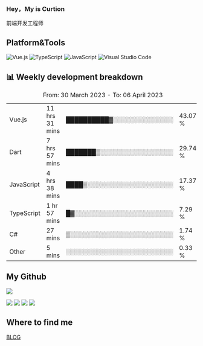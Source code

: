 ### Hey，My is Curtion
前端开发工程师
## Platform&Tools

![Vue.js](https://img.shields.io/badge/-Vue.js-4FC08D?style=flat-square&logo=Vue.js&logoColor=white)
![TypeScript](https://img.shields.io/badge/-TypeScript-007ACC?style=flat-square&logo=typescript&logoColor=white)
![JavaScript](https://img.shields.io/badge/-JavaScript-F7DF1E?style=flat-square&logo=javascript&logoColor=black)
![Visual Studio Code](https://img.shields.io/badge/-VSCode-007ACC?style=flat-square&logo=Visual-Studio-Code&logoColor=white)

## 📊 Weekly development breakdown

<!--START_SECTION:waka-->

<table><caption>From: 30 March 2023 - To: 06 April 2023</caption><tr><td>Vue.js</td><td>11 hrs 31 mins</td><td>██████████▓░░░░░░░░░░░░░░</td><td>43.07 %</td></tr><tr><td>Dart</td><td>7 hrs 57 mins</td><td>███████▒░░░░░░░░░░░░░░░░░</td><td>29.74 %</td></tr><tr><td>JavaScript</td><td>4 hrs 38 mins</td><td>████▒░░░░░░░░░░░░░░░░░░░░</td><td>17.37 %</td></tr><tr><td>TypeScript</td><td>1 hr 57 mins</td><td>█▓░░░░░░░░░░░░░░░░░░░░░░░</td><td>7.29 %</td></tr><tr><td>C#</td><td>27 mins</td><td>▒░░░░░░░░░░░░░░░░░░░░░░░░</td><td>1.74 %</td></tr><tr><td>Other</td><td>5 mins</td><td>░░░░░░░░░░░░░░░░░░░░░░░░░</td><td>0.33 %</td></tr></table>

<!--END_SECTION:waka-->

## My Github

![](http://github-profile-summary-cards.vercel.app/api/cards/profile-details?username=curtion&theme=nord_bright)

![](http://github-profile-summary-cards.vercel.app/api/cards/stats?username=curtion&theme=nord_bright)
![](http://github-profile-summary-cards.vercel.app/api/cards/productive-time?username=curtion&theme=nord_bright&utcOffset=8)
![](http://github-profile-summary-cards.vercel.app/api/cards/repos-per-language?username=curtion&theme=nord_bright)
![](http://github-profile-summary-cards.vercel.app/api/cards/most-commit-language?username=curtion&theme=nord_bright)

## Where to find me

[BLOG](https://blog.3gxk.net)
